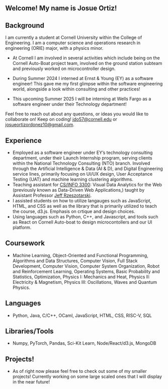 ## Welcome! My name is Josue Ortiz!

## Background
I am currently a student at Cornell University within the College of Engineering. I am a computer science and operations research in engineering (ORIE) major, with a physics minor. 

  - At Cornell I am involved in several activities which include being on the Cornell Auto-Boat project team, involved on the ground station subteam and previously worked on microcontroller design.
  
  - During Summer 2024 I interned at Ernst & Young (EY) as a software engineer! This gave me my first glimpse within the software engineering world, alongside a look within consulting and other practices!
  
  - This upcoming Summer 2025 I will be interning at Wells Fargo as a software engineer under their Technology department!
  
  Feel free to reach out about any questions, or ideas you would like to collaborate on! Keep on coding! <a href="mailto:jdo57@cornell.edu" target="_blank">jdo57@cornell.edu</a> or <a href="mailto:josueortizordonez10@gmail.com" target="_blank">josueortizordonez10@gmail.com</a>.

## Experience

  - Employed as a software engineer under EY’s technology consulting department, under their Launch Internship program, serving clients within the National Technology Consulting (NTO) branch. Involved through the Artificial Intelligence & Data (AI & D), and Digital Engineering service lines, primarily focusing on UI/UX design, User Acceptance Testing (UAT) and machine learning clustering algorithms.
  - Teaching assistant for [CS/INFO 3300](https://jeffrz.com/info3300/): Visual Data Analytics for the Web (previously known as Data-Driven Web Applications,) taught by Assistant Professor [Jeff Rzeszotarski](https://jeffrz.com/).
  - I assisted students on how to utilize langauges such as JavaScript, HTML, and CSS as well as the library that is primarily utilized to teach the course, d3.js. Emphasis on crtique and design choices.
  - Using languages such as Python, C++, and Javascript, and tools such as React on Cornell Auto-boat to design microcontollers and our UI platform.

## Coursework 
  - Machine Learning, Object-Oriented and Functional Programming, Algorithms and Data Structures, Computer Vision, Full Stack Development, Computer Vision, Computer System Organization, Robot and Reinforcement Learning, Operating Systems, Basic Probability and Statistics, Optimization, Physics I: Mechanics and Heat, Physics II: Electricity & Magnetism, Physics III: Oscillations, Waves and Quantum Physics.

## Languages
  - Python, Java, C/C++, OCaml, JavaScript, HTML, CSS, RISC-V, SQL

## Libraries/Tools
  - Numpy, PyTorch, Pandas, Sci-Kit Learn, Node/React/d3.js, MongoDB
    
## Projects!
  - As of right now please feel free to check out some of my smaller projects! Currently working on some large scaled ones that I will display in the near future!

<!--
**jdo57/jdo57** is a ✨ _special_ ✨ repository because its `README.md` (this file) appears on your GitHub profile.

Here are some ideas to get you started:

- 🔭 I’m currently working on ...
- 🌱 I’m currently learning ...
- 👯 I’m looking to collaborate on ...
- 🤔 I’m looking for help with ...
- 💬 Ask me about ...
- 📫 How to reach me: ...
- 😄 Pronouns: ...
- ⚡ Fun fact: ...
-->

